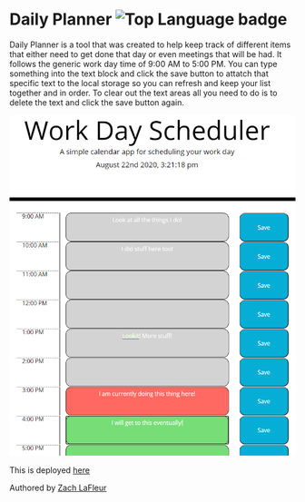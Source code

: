 # Daily Planner ![Top Language badge](https://img.shields.io/github/languages/top/MrCartree/daily-planner)

Daily Planner is a tool that was created to help keep track of different items that either need to get done that day or even meetings that will be had. It follows the generic work day time of 9:00 AM to 5:00 PM. You can type something into the text block and click the save button to attatch that specific text to the local storage so you can refresh and keep your list together and in order. To clear out the text areas all you need to do is to delete the text and click the save button again.

![Daily Planner Snapshot](./Assets/screenshot.PNG)

This is deployed [here](https://mrcartree.github.io/daily-planner/)

Authored by [Zach LaFleur](http://github.com/MrCartree)